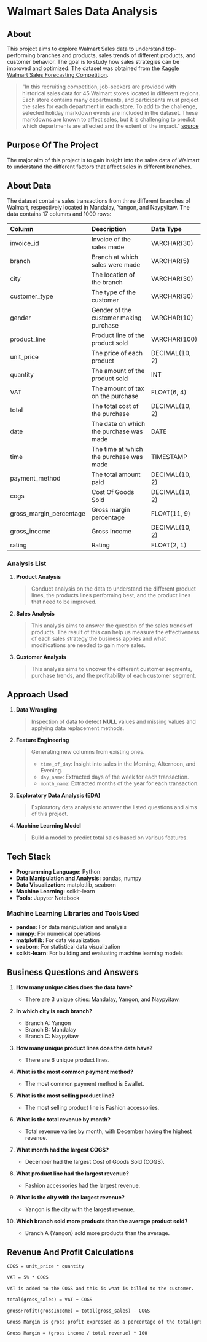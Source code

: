 # Walmart Sales Data Analysis

## About

This project aims to explore Walmart Sales data to understand top-performing branches and products, sales trends of different products, and customer behavior. The goal is to study how sales strategies can be improved and optimized. The dataset was obtained from the [Kaggle Walmart Sales Forecasting Competition](https://www.kaggle.com/c/walmart-recruiting-store-sales-forecasting).

> "In this recruiting competition, job-seekers are provided with historical sales data for 45 Walmart stores located in different regions. Each store contains many departments, and participants must project the sales for each department in each store. To add to the challenge, selected holiday markdown events are included in the dataset. These markdowns are known to affect sales, but it is challenging to predict which departments are affected and the extent of the impact." [source](https://www.kaggle.com/c/walmart-recruiting-store-sales-forecasting)

## Purpose Of The Project

The major aim of this project is to gain insight into the sales data of Walmart to understand the different factors that affect sales in different branches.

## About Data

The dataset contains sales transactions from three different branches of Walmart, respectively located in Mandalay, Yangon, and Naypyitaw. The data contains 17 columns and 1000 rows:

| Column                  | Description                             | Data Type      |
| :---------------------- | :-------------------------------------- | :------------- |
| invoice_id              | Invoice of the sales made               | VARCHAR(30)    |
| branch                  | Branch at which sales were made         | VARCHAR(5)     |
| city                    | The location of the branch              | VARCHAR(30)    |
| customer_type           | The type of the customer                | VARCHAR(30)    |
| gender                  | Gender of the customer making purchase  | VARCHAR(10)    |
| product_line            | Product line of the product sold        | VARCHAR(100)   |
| unit_price              | The price of each product               | DECIMAL(10, 2) |
| quantity                | The amount of the product sold          | INT            |
| VAT                     | The amount of tax on the purchase       | FLOAT(6, 4)    |
| total                   | The total cost of the purchase          | DECIMAL(10, 2) |
| date                    | The date on which the purchase was made | DATE           |
| time                    | The time at which the purchase was made | TIMESTAMP      |
| payment_method          | The total amount paid                   | DECIMAL(10, 2) |
| cogs                    | Cost Of Goods Sold                      | DECIMAL(10, 2) |
| gross_margin_percentage | Gross margin percentage                 | FLOAT(11, 9)   |
| gross_income            | Gross Income                            | DECIMAL(10, 2) |
| rating                  | Rating                                  | FLOAT(2, 1)    |

### Analysis List

1. **Product Analysis**
   > Conduct analysis on the data to understand the different product lines, the products lines performing best, and the product lines that need to be improved.

2. **Sales Analysis**
   > This analysis aims to answer the question of the sales trends of products. The result of this can help us measure the effectiveness of each sales strategy the business applies and what modifications are needed to gain more sales.

3. **Customer Analysis**
   > This analysis aims to uncover the different customer segments, purchase trends, and the profitability of each customer segment.

## Approach Used

1. **Data Wrangling**
   > Inspection of data to detect **NULL** values and missing values and applying data replacement methods.

2. **Feature Engineering**
   > Generating new columns from existing ones.
   > - `time_of_day`: Insight into sales in the Morning, Afternoon, and Evening.
   > - `day_name`: Extracted days of the week for each transaction.
   > - `month_name`: Extracted months of the year for each transaction.

3. **Exploratory Data Analysis (EDA)**
   > Exploratory data analysis to answer the listed questions and aims of this project.

4. **Machine Learning Model**
   > Build a model to predict total sales based on various features.

## Tech Stack

- **Programming Language:** Python
- **Data Manipulation and Analysis:** pandas, numpy
- **Data Visualization:** matplotlib, seaborn
- **Machine Learning:** scikit-learn
- **Tools:** Jupyter Notebook

### Machine Learning Libraries and Tools Used

- **pandas**: For data manipulation and analysis
- **numpy**: For numerical operations
- **matplotlib**: For data visualization
- **seaborn**: For statistical data visualization
- **scikit-learn**: For building and evaluating machine learning models

## Business Questions and Answers

1. **How many unique cities does the data have?**
   - There are 3 unique cities: Mandalay, Yangon, and Naypyitaw.

2. **In which city is each branch?**
   - Branch A: Yangon
   - Branch B: Mandalay
   - Branch C: Naypyitaw

3. **How many unique product lines does the data have?**
   - There are 6 unique product lines.

4. **What is the most common payment method?**
   - The most common payment method is Ewallet.

5. **What is the most selling product line?**
   - The most selling product line is Fashion accessories.

6. **What is the total revenue by month?**
   - Total revenue varies by month, with December having the highest revenue.

7. **What month had the largest COGS?**
   - December had the largest Cost of Goods Sold (COGS).

8. **What product line had the largest revenue?**
   - Fashion accessories had the largest revenue.

9. **What is the city with the largest revenue?**
   - Yangon is the city with the largest revenue.

10. **Which branch sold more products than the average product sold?**
    - Branch A (Yangon) sold more products than the average.

## Revenue And Profit Calculations

```markdown
COGS = unit_price * quantity

VAT = 5% * COGS

VAT is added to the COGS and this is what is billed to the customer.

total(gross_sales) = VAT + COGS

grossProfit(grossIncome) = total(gross_sales) - COGS

Gross Margin is gross profit expressed as a percentage of the total(gross profit/revenue)

Gross Margin = (gross income / total revenue) * 100
